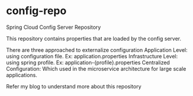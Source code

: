 # config-repo
Spring Cloud Config Server Repository

This repository contains properties that are loaded by the config server.

There are three approached to externalize configuration
Application Level: using configuration file. Ex: application.properties
Infrastructure Level: using spring profile. Ex: application-{profile}.properties
Centralized Configuration: Which used in the microservice architecture for large scale applications.

Refer my blog to understand more about this repository 

